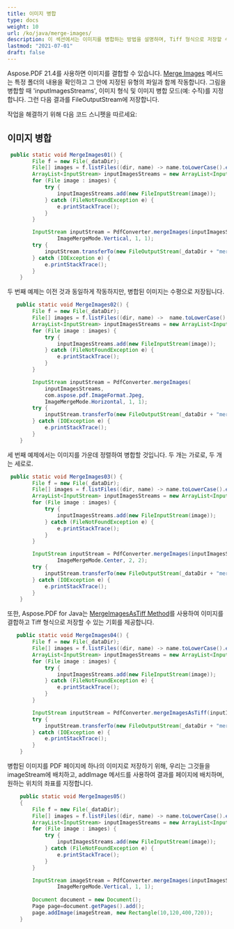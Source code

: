 ```yaml
---
title: 이미지 병합
type: docs
weight: 10
url: /ko/java/merge-images/
description: 이 섹션에서는 이미지를 병합하는 방법을 설명하며, Tiff 형식으로 저장할 수 있습니다.
lastmod: "2021-07-01"
draft: false
---
```


Aspose.PDF 21.4를 사용하면 이미지를 결합할 수 있습니다. [Merge Images](https://reference.aspose.com/pdf/net/aspose.pdf.facades/pdfconverter/methods/mergeimages) 메서드는 특정 폴더의 내용을 확인하고 그 안에 지정된 유형의 파일과 함께 작동합니다. 그림을 병합할 때 'inputImagesStreams', 이미지 형식 및 이미지 병합 모드(예: 수직)를 지정합니다. 그런 다음 결과를 FileOutputStream에 저장합니다.

작업을 해결하기 위해 다음 코드 스니펫을 따르세요:

## 이미지 병합

```java
 public static void MergeImages01() {
        File f = new File(_dataDir);
        File[] images = f.listFiles((dir, name) -> name.toLowerCase().endsWith(".jpg"));
        ArrayList<InputStream> inputImagesStreams = new ArrayList<InputStream>();
        for (File image : images) {
            try {
                inputImagesStreams.add(new FileInputStream(image));
            } catch (FileNotFoundException e) {
                e.printStackTrace();
            }
        }

        InputStream inputStream = PdfConverter.mergeImages(inputImagesStreams, com.aspose.pdf.ImageFormat.Jpeg,
                ImageMergeMode.Vertical, 1, 1);
        try {
            inputStream.transferTo(new FileOutputStream(_dataDir + "merged_images.jpg"));
        } catch (IOException e) {
            e.printStackTrace();
        }
    }
```      


두 번째 예제는 이전 것과 동일하게 작동하지만, 병합된 이미지는 수평으로 저장됩니다.

```java
   public static void MergeImages02() {
        File f = new File(_dataDir);
        File[] images = f.listFiles((dir, name) ->  name.toLowerCase().endsWith(".jpg"));
        ArrayList<InputStream> inputImagesStreams = new ArrayList<InputStream>();
        for (File image : images) {
            try {
                inputImagesStreams.add(new FileInputStream(image));
            } catch (FileNotFoundException e) {
                e.printStackTrace();
            }
        }

        InputStream inputStream = PdfConverter.mergeImages(
            inputImagesStreams, 
            com.aspose.pdf.ImageFormat.Jpeg,
            ImageMergeMode.Horizontal, 1, 1);
        try {
            inputStream.transferTo(new FileOutputStream(_dataDir + "merged_images.jpg"));
        } catch (IOException e) {
            e.printStackTrace();
        }
    }

```

세 번째 예제에서는 이미지를 가운데 정렬하여 병합할 것입니다.
 두 개는 가로로, 두 개는 세로로.

```java
 public static void MergeImages03() {
        File f = new File(_dataDir);
        File[] images = f.listFiles((dir, name) -> name.toLowerCase().endsWith(".jpg"));
        ArrayList<InputStream> inputImagesStreams = new ArrayList<InputStream>();
        for (File image : images) {
            try {
                inputImagesStreams.add(new FileInputStream(image));
            } catch (FileNotFoundException e) {
                e.printStackTrace();
            }
        }

        InputStream inputStream = PdfConverter.mergeImages(inputImagesStreams, com.aspose.pdf.ImageFormat.Jpeg,
                ImageMergeMode.Center, 2, 2);
        try {
            inputStream.transferTo(new FileOutputStream(_dataDir + "merged_images.jpg"));
        } catch (IOException e) {
            e.printStackTrace();
        }
    }

```

또한, Aspose.PDF for Java는 [MergeImagesAsTiff Method](https://reference.aspose.com/pdf/java/com.aspose.pdf.facades/PdfConverter#saveAsTIFF-java.io.OutputStream-)를 사용하여 이미지를 결합하고 Tiff 형식으로 저장할 수 있는 기회를 제공합니다.
```java
   public static void MergeImages04() {
        File f = new File(_dataDir);
        File[] images = f.listFiles((dir, name) -> name.toLowerCase().endsWith(".jpg"));
        ArrayList<InputStream> inputImagesStreams = new ArrayList<InputStream>();
        for (File image : images) {
            try {
                inputImagesStreams.add(new FileInputStream(image));
            } catch (FileNotFoundException e) {
                e.printStackTrace();
            }
        }

        InputStream inputStream = PdfConverter.mergeImagesAsTiff(inputImagesStreams);
        try {
            inputStream.transferTo(new FileOutputStream(_dataDir + "merged_images.jpg"));
        } catch (IOException e) {
            e.printStackTrace();
        }
    }

```

병합된 이미지를 PDF 페이지에 하나의 이미지로 저장하기 위해, 우리는 그것들을 imageStream에 배치하고, addImage 메서드를 사용하여 결과를 페이지에 배치하며, 원하는 위치의 좌표를 지정합니다.

```java
    public static void MergeImages05()
    {
        File f = new File(_dataDir);
        File[] images = f.listFiles((dir, name) -> name.toLowerCase().endsWith(".jpg"));
        ArrayList<InputStream> inputImagesStreams = new ArrayList<InputStream>();
        for (File image : images) {
            try {
                inputImagesStreams.add(new FileInputStream(image));
            } catch (FileNotFoundException e) {                
                e.printStackTrace();
            }
        }

        InputStream imageStream = PdfConverter.mergeImages(inputImagesStreams, com.aspose.pdf.ImageFormat.Jpeg,
                ImageMergeMode.Vertical, 1, 1);
        
        Document document = new Document();
        Page page=document.getPages().add();
        page.addImage(imageStream, new Rectangle(10,120,400,720));
    }

```